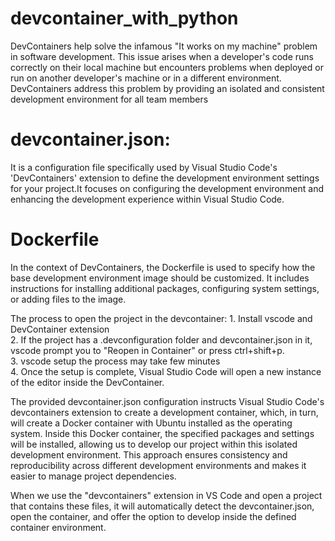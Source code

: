 # devcontainer_with_python

DevContainers help solve the infamous "It works on my machine" problem in software development. This issue arises when a developer's code runs correctly on their local machine but encounters problems when deployed or
run on another developer's machine or in a different environment. DevContainers address this problem by providing an isolated and consistent development environment for all team members

# devcontainer.json:
It is a configuration file specifically used by Visual Studio Code's 'DevContainers' extension to define the development environment settings for your project.It focuses on configuring the development environment and enhancing the development experience within Visual Studio Code.

# Dockerfile
In the context of DevContainers, the Dockerfile is used to specify how the base development environment image should be customized. It includes instructions for installing additional packages, configuring system settings, or adding files to the image.


The process to open the project in the devcontainer:
    1. Install vscode and DevContainer extension   
    2. If the project has a .devconfiguration folder and devcontainer.json in it, vscode prompt you to "Reopen in Container" or press ctrl+shift+p.   
    3. vscode setup the process may take few minutes   
    4. Once the setup is complete, Visual Studio Code will open a new instance of the editor inside the DevContainer.

The provided devcontainer.json configuration instructs Visual Studio Code's devcontainers extension to create a development container, which, in turn, will create a Docker container with Ubuntu installed as the operating system. Inside this Docker container, the specified packages and settings will be installed, allowing us to develop our project within this isolated development environment. This approach ensures consistency and reproducibility across different development environments and makes it easier to manage project dependencies.

When we use the "devcontainers" extension in VS Code and open a project that contains these files, it will automatically detect the devcontainer.json, open the container, and offer the option to develop inside the defined container environment.
